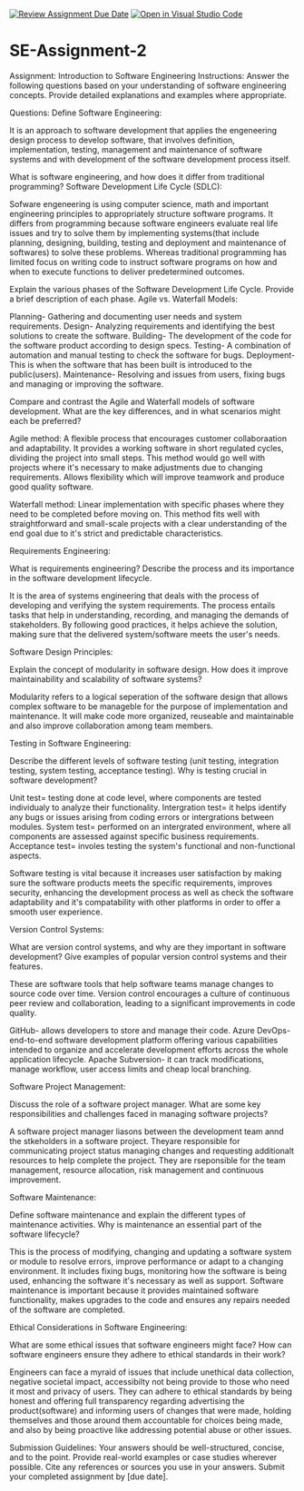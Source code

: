 [![Review Assignment Due Date](https://classroom.github.com/assets/deadline-readme-button-24ddc0f5d75046c5622901739e7c5dd533143b0c8e959d652212380cedb1ea36.svg)](https://classroom.github.com/a/-ucQIGTc)
[![Open in Visual Studio Code](https://classroom.github.com/assets/open-in-vscode-718a45dd9cf7e7f842a935f5ebbe5719a5e09af4491e668f4dbf3b35d5cca122.svg)](https://classroom.github.com/online_ide?assignment_repo_id=15246041&assignment_repo_type=AssignmentRepo)

# SE-Assignment-2

Assignment: Introduction to Software Engineering
Instructions:
Answer the following questions based on your understanding of software engineering concepts. Provide detailed explanations and examples where appropriate.

Questions:
Define Software Engineering:

It is an approach to software development that applies the engeneering design process to develop software, that involves definition, implementation, testing, management and maintenance of software systems and with development of the software development process itself.

What is software engineering, and how does it differ from traditional programming?
Software Development Life Cycle (SDLC):

Sofware engeneering is using computer science, math and important engineering principles to appropriately structure software programs. It differs from programming because software engineers evaluate real life issues and try to solve them by implementing systems(that include planning, designing, building, testing and deployment and maintenance of softwares) to solve these problems. Whereas traditional programming has limited focus on writing code to instruct software programs on how and when to execute functions to deliver predetermined outcomes.

Explain the various phases of the Software Development Life Cycle. Provide a brief description of each phase.
Agile vs. Waterfall Models:

Planning- Gathering and documenting user needs and system requirements.
Design- Analyzing requirements and identifying the best solutions to create the software.
Building- The development of the code for the software product according to design specs.
Testing- A combination of automation and manual testing to check the software for bugs.
Deployment- This is when the software that has been built is introduced to the public(users).
Maintenance- Resolving and issues from users, fixing bugs and managing or improving the software.

Compare and contrast the Agile and Waterfall models of software development. What are the key differences, and in what scenarios might each be preferred?

Agile method: A flexible process that encourages customer collaboraation and adaptability. It provides a working software in short regulated cycles, dividing the project into small steps. This method would go well with projects where it's necessary to make adjustments due to changing requirements. Allows flexibility which will improve teamwork and produce good quality software.

Waterfall method: Linear implementation with specific phases where they need to be completed before moving on. This method fits well with straightforward and small-scale projects with a clear understanding of the end goal due to it's strict and predictable characteristics.

Requirements Engineering:

What is requirements engineering? Describe the process and its importance in the software development lifecycle.

It is the area of systems engineering that deals with the process of developing and verifying the system requirements.
The process entails tasks that help in understanding, recording, and managing the demands of stakeholders. By following good practices, it helps achieve the solution, making sure that the delivered system/software meets the user's needs.

Software Design Principles:

Explain the concept of modularity in software design. How does it improve maintainability and scalability of software systems?

Modularity refers to a logical seperation of the software design that allows complex software to be manageble for the purpose of implementation and maintenance. It will make code more organized, reuseable and maintainable and also improve collaboration among team members.

Testing in Software Engineering:

Describe the different levels of software testing (unit testing, integration testing, system testing, acceptance testing). Why is testing crucial in software development?

Unit test= testing done at code level, where components are tested individualy to analyze their functionality.
Intergration test= it helps identify any bugs or issues arising from coding errors or intergrations between modules.
System test= performed on an intergrated environment, where all components are assessed against specific business requirements.
Acceptance test= involes testing the system's functional and non-functional aspects.

Software testing is vital because it increases user satisfaction by making sure the software products meets the specific requirements, improves security, enhancing the development process as well as check the software adaptability and it's compatability with other platforms in order to offer a smooth user experience.

Version Control Systems:

What are version control systems, and why are they important in software development? Give examples of popular version control systems and their features.

These are software tools that help software teams manage changes to source code over time. Version control encourages a culture of continuous peer review and collaboration, leading to a significant improvements in code quality.

GitHub- allows developers to store and manage their code.
Azure DevOps- end-to-end software development platform offering various capabilities intended to organize and accelerate development efforts across the whole application lifecycle.
Apache Subversion- it can track modifications, manage workflow, user access limits and cheap local branching.

Software Project Management:

Discuss the role of a software project manager. What are some key responsibilities and challenges faced in managing software projects?

A software project manager liasons between the development team annd the stkeholders in a software project. Theyare responsible for communicating project status managing changes and requesting additionalt resources to help complete the project. They are rseponsible for the team management, resource allocation, risk management
and continuous improvement.

Software Maintenance:

Define software maintenance and explain the different types of maintenance activities. Why is maintenance an essential part of the software lifecycle?

This is the process of modifying, changing and updating a software system or module to resolve errors, improve performance or adapt to a changing environment. It includes fixing bugs, monitoring how the software is being used, enhancing the software it's necessary as well as support.
Software maintenance is important because it provides maintained software functionality, makes upgrades to the code and ensures any repairs needed of the software are completed.

Ethical Considerations in Software Engineering:

What are some ethical issues that software engineers might face? How can software engineers ensure they adhere to ethical standards in their work?

Engineers can face a myraid of issues that include unethical data collection, negative societal impact, accessibilty not being provide to those who need it most and privacy of users.
They can adhere to ethical standards by being honest and offering full transparency regarding advertising the product(software) and informing users of changes that were made, holding themselves and those around them accountable for choices being made, and also by being proactive like addressing potential abuse or other issues.

Submission Guidelines:
Your answers should be well-structured, concise, and to the point.
Provide real-world examples or case studies wherever possible.
Cite any references or sources you use in your answers.
Submit your completed assignment by [due date].
